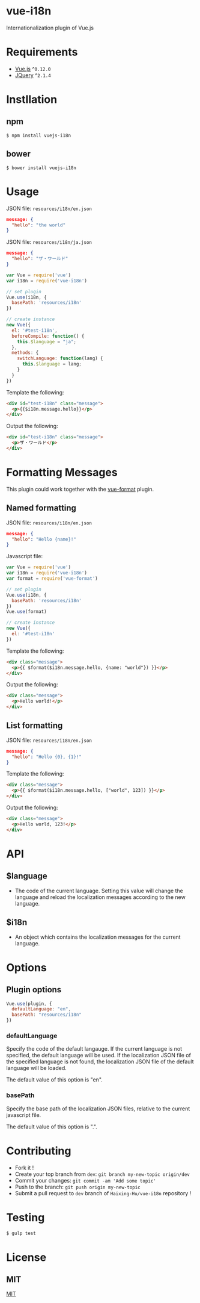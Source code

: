 # vue-i18n

Internationalization plugin of Vue.js


# Requirements
- [Vue.js](https://github.com/yyx990803/vue) ^`0.12.0`
- [JQuery](https://github.com/jquery/jquery) ^`2.1.4`

# Instllation

## npm

```shell
$ npm install vuejs-i18n
```

## bower

```shell
$ bower install vuejs-i18n
```

# Usage

JSON file: `resources/i18n/en.json`

```json
message: {
  "hello": "the world"
}
```

JSON file: `resources/i18n/ja.json`
```json
message: {
  "hello": "ザ・ワールド"
}
```

```javascript
var Vue = require('vue')
var i18n = require('vue-i18n')

// set plugin
Vue.use(i18n, {
  basePath: 'resources/i18n'
})

// create instance
new Vue({
  el: '#test-i18n',
  beforeCompile: function() {
    this.$language = "ja";
  },
  methods: {
    switchLanguage: function(lang) {
      this.$language = lang;
    }
  }
})
```

Template the following:

```html
<div id="test-i18n" class="message">
  <p>{{$i18n.message.hello}}</p>
</div>
```

Output the following:

```html
<div id="test-i18n" class="message">
  <p>ザ・ワールド</p>
</div>
```
# Formatting Messages

This plugin could work together with the [vue-format](https://github.com/Haixing-Hu/vue-format/) plugin.

## Named formatting

JSON file: `resources/i18n/en.json`

```json
message: {
  "hello": "Hello {name}!"
}
```

Javascript file:
```javascript
var Vue = require('vue')
var i18n = require('vue-i18n')
var format = require('vue-format')

// set plugin
Vue.use(i18n, {
  basePath: 'resources/i18n'
})
Vue.use(format)

// create instance
new Vue({
  el: '#test-i18n'
})
```

Template the following:

```html
<div class="message">
  <p>{{ $format($i18n.message.hello, {name: "world"}) }}</p>
</div>
```

Output the following:

```html
<div class="message">
  <p>Hello world!</p>
</div>
```

## List formatting

JSON file: `resources/i18n/en.json`

```json
message: {
  "hello": "Hello {0}, {1}!"
}
```

Template the following:

```html
<div class="message">
  <p>{{ $format($i18n.message.hello, ["world", 123]) }}</p>
</div>
```

Output the following:

```html
<div class="message">
  <p>Hello world, 123!</p>
</div>
```

# API

## $language
- The code of the current language. Setting this value will change the language and reload the localization messages according to the new language.

## $i18n
- An object which contains the localization messages for the current language.

# Options

## Plugin options

```javascript
Vue.use(plugin, {
  defaultLanguage: "en",
  basePath: "resources/i18n"
})
```

### defaultLanguage
Specify the code of the default langauge. If the current language is not specified, the default language will be used. If the localization JSON file of the specified language is not found, the localization JSON file of the default language will be loaded.

The default value of this option is "en".

### basePath
Specify the base path of the localization JSON files, relative to the current javascript file.

The default value of this option is ".".

# Contributing
- Fork it !
- Create your top branch from `dev`: `git branch my-new-topic origin/dev`
- Commit your changes: `git commit -am 'Add some topic'`
- Push to the branch: `git push origin my-new-topic`
- Submit a pull request to `dev` branch of `Haixing-Hu/vue-i18n` repository !


# Testing

```shell
$ gulp test
```


# License

## MIT

[MIT](http://opensource.org/licenses/MIT)

